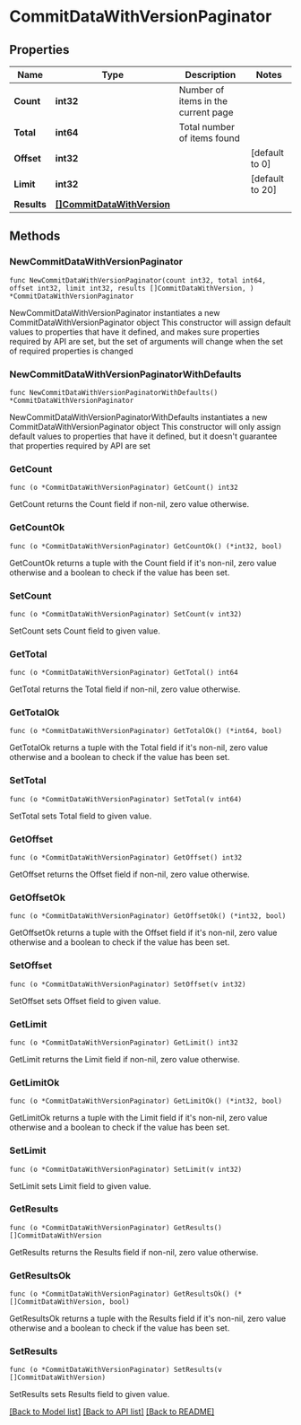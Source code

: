 # CommitDataWithVersionPaginator

## Properties

Name | Type | Description | Notes
------------ | ------------- | ------------- | -------------
**Count** | **int32** | Number of items in the current page | 
**Total** | **int64** | Total number of items found | 
**Offset** | **int32** |  | [default to 0]
**Limit** | **int32** |  | [default to 20]
**Results** | [**[]CommitDataWithVersion**](CommitDataWithVersion.md) |  | 

## Methods

### NewCommitDataWithVersionPaginator

`func NewCommitDataWithVersionPaginator(count int32, total int64, offset int32, limit int32, results []CommitDataWithVersion, ) *CommitDataWithVersionPaginator`

NewCommitDataWithVersionPaginator instantiates a new CommitDataWithVersionPaginator object
This constructor will assign default values to properties that have it defined,
and makes sure properties required by API are set, but the set of arguments
will change when the set of required properties is changed

### NewCommitDataWithVersionPaginatorWithDefaults

`func NewCommitDataWithVersionPaginatorWithDefaults() *CommitDataWithVersionPaginator`

NewCommitDataWithVersionPaginatorWithDefaults instantiates a new CommitDataWithVersionPaginator object
This constructor will only assign default values to properties that have it defined,
but it doesn't guarantee that properties required by API are set

### GetCount

`func (o *CommitDataWithVersionPaginator) GetCount() int32`

GetCount returns the Count field if non-nil, zero value otherwise.

### GetCountOk

`func (o *CommitDataWithVersionPaginator) GetCountOk() (*int32, bool)`

GetCountOk returns a tuple with the Count field if it's non-nil, zero value otherwise
and a boolean to check if the value has been set.

### SetCount

`func (o *CommitDataWithVersionPaginator) SetCount(v int32)`

SetCount sets Count field to given value.


### GetTotal

`func (o *CommitDataWithVersionPaginator) GetTotal() int64`

GetTotal returns the Total field if non-nil, zero value otherwise.

### GetTotalOk

`func (o *CommitDataWithVersionPaginator) GetTotalOk() (*int64, bool)`

GetTotalOk returns a tuple with the Total field if it's non-nil, zero value otherwise
and a boolean to check if the value has been set.

### SetTotal

`func (o *CommitDataWithVersionPaginator) SetTotal(v int64)`

SetTotal sets Total field to given value.


### GetOffset

`func (o *CommitDataWithVersionPaginator) GetOffset() int32`

GetOffset returns the Offset field if non-nil, zero value otherwise.

### GetOffsetOk

`func (o *CommitDataWithVersionPaginator) GetOffsetOk() (*int32, bool)`

GetOffsetOk returns a tuple with the Offset field if it's non-nil, zero value otherwise
and a boolean to check if the value has been set.

### SetOffset

`func (o *CommitDataWithVersionPaginator) SetOffset(v int32)`

SetOffset sets Offset field to given value.


### GetLimit

`func (o *CommitDataWithVersionPaginator) GetLimit() int32`

GetLimit returns the Limit field if non-nil, zero value otherwise.

### GetLimitOk

`func (o *CommitDataWithVersionPaginator) GetLimitOk() (*int32, bool)`

GetLimitOk returns a tuple with the Limit field if it's non-nil, zero value otherwise
and a boolean to check if the value has been set.

### SetLimit

`func (o *CommitDataWithVersionPaginator) SetLimit(v int32)`

SetLimit sets Limit field to given value.


### GetResults

`func (o *CommitDataWithVersionPaginator) GetResults() []CommitDataWithVersion`

GetResults returns the Results field if non-nil, zero value otherwise.

### GetResultsOk

`func (o *CommitDataWithVersionPaginator) GetResultsOk() (*[]CommitDataWithVersion, bool)`

GetResultsOk returns a tuple with the Results field if it's non-nil, zero value otherwise
and a boolean to check if the value has been set.

### SetResults

`func (o *CommitDataWithVersionPaginator) SetResults(v []CommitDataWithVersion)`

SetResults sets Results field to given value.



[[Back to Model list]](../README.md#documentation-for-models) [[Back to API list]](../README.md#documentation-for-api-endpoints) [[Back to README]](../README.md)


